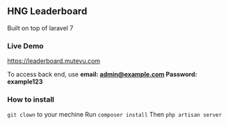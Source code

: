 ## HNG Leaderboard 

Built on top of laravel 7

### Live Demo

https://leaderboard.mutevu.com

To access back end, use
**email: admin@example.com
Password: example123**

### How to install

`git clown` to your mechine 
Run `composer install`
Then `php artisan server`


